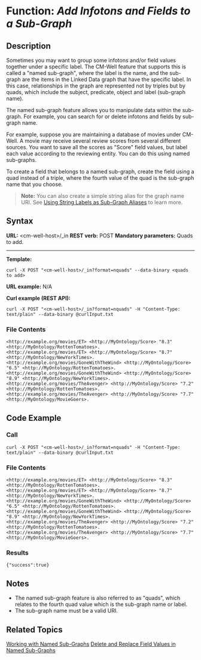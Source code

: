# Function: *Add Infotons and Fields to a Sub-Graph* #

## Description ##

Sometimes you may want to group some infotons and/or field values together under a specific label. The CM-Well feature that supports this is called a "named sub-graph", where the label is the name, and the sub-graph are the items in the Linked Data graph that have the specific label. In this case, relationships in the graph are represented not by triples but by quads, which include the subject, predicate, object and label (sub-graph name).

The named sub-graph feature allows you to manipulate data within the sub-graph. For example, you can search for or delete infotons and fields by sub-graph name.

For example, suppose you are maintaining a database of movies under CM-Well. A movie may receive several review scores from several different sources. You want to save all the scores as "Score" field values, but label each value according to the reviewing entity. You can do this using named sub-graphs. 

To create a field that belongs to a named sub-graph, create the field using a quad instead of a triple, where the fourth value of the quad is the sub-graph name that you choose.

>**Note:** You can also create a simple string alias for the graph name URI. See [Using String Labels as Sub-Graph Aliases](DevGuide.WorkingWithNamedSub-Graphs.md#NamedGraphAliases) to learn more.

## Syntax ##

**URL:** \<cm-well-host\>/_in
**REST verb:** POST
**Mandatory parameters:** Quads to add.

----------

**Template:**

    curl -X POST "<cm-well-host>/_in?format=nquads" --data-binary <quads to add>

**URL example:** N/A

**Curl example (REST API):**

    curl -X POST "<cm-well-host>/_in?format=nquads" -H "Content-Type: text/plain" --data-binary @curlInput.txt

### File Contents ###
    <http://example.org/movies/ET> <http://MyOntology/Score> "8.3" <http://MyOntology/RottenTomatoes>.
    <http://example.org/movies/ET> <http://MyOntology/Score> "8.7" <http://MyOntology/NewYorkTimes>.
    <http://example.org/movies/GoneWithTheWind> <http://MyOntology/Score> "6.5" <http://MyOntology/RottenTomatoes>.
    <http://example.org/movies/GoneWithTheWind> <http://MyOntology/Score> "8.9" <http://MyOntology/NewYorkTimes>.
    <http://example.org/movies/TheAvenger> <http://MyOntology/Score> "7.2" <http://MyOntology/RottenTomatoes>.
    <http://example.org/movies/TheAvenger> <http://MyOntology/Score> "7.7" <http://MyOntology/MovieGoers>.

## Code Example ##

### Call ###

    curl -X POST "<cm-well-host>/_in?format=nquads" -H "Content-Type: text/plain" --data-binary @curlInput.txt

### File Contents ###
    <http://example.org/movies/ET> <http://MyOntology/Score> "8.3" <http://MyOntology/RottenTomatoes>.
    <http://example.org/movies/ET> <http://MyOntology/Score> "8.7" <http://MyOntology/NewYorkTimes>.
    <http://example.org/movies/GoneWithTheWind> <http://MyOntology/Score> "6.5" <http://MyOntology/RottenTomatoes>.
    <http://example.org/movies/GoneWithTheWind> <http://MyOntology/Score> "8.9" <http://MyOntology/NewYorkTimes>.
    <http://example.org/movies/TheAvenger> <http://MyOntology/Score> "7.2" <http://MyOntology/RottenTomatoes>.
    <http://example.org/movies/TheAvenger> <http://MyOntology/Score> "7.7" <http://MyOntology/MovieGoers>.

### Results ###
    
    {"success":true}

## Notes ##

* The named sub-graph feature is also referred to as "quads", which relates to the fourth quad value which is the sub-graph name or label.
* The sub-graph name must be a valid URI.

## Related Topics ##
[Working with Named Sub-Graphs](DevGuide.WorkingWithNamedSub-Graphs.md)
[Delete and Replace Field Values in Named Sub-Graphs](API.Update.DeleteOrReplaceValuesInNamedSubGraph.md)

